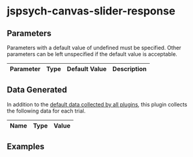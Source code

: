 # jspsych-canvas-slider-response


## Parameters

Parameters with a default value of undefined must be specified. Other parameters can be left unspecified if the default value is acceptable.

Parameter | Type | Default Value | Description
----------|------|---------------|------------

## Data Generated

In addition to the [default data collected by all plugins](overview#datacollectedbyplugins), this plugin collects the following data for each trial.

Name | Type | Value
-----|------|------


## Examples